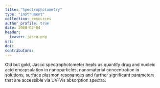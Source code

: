 ```yaml
---
title: "Spectrophotometry"
type: "instrument"
collection: resources
author_profile: true
date: 2008-02-04
header:
  teaser: jasco.png
uri: 
doi: 
contributors: 
---
```

<p align= "justify">

Old but gold, Jasco spectrophotometer hepls us quantify drug and nucleic acid encapsulation in nanoparticles, nanomaterial concentration in solutions, surface plasmon resonances and further significant parameters that are accessible via UV-Vis absorption spectra.

